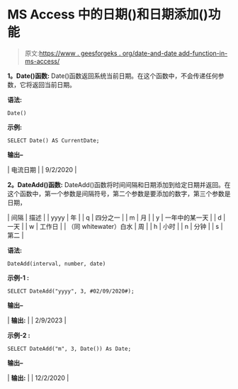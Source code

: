 # MS Access 中的日期()和日期添加()功能

> 原文:[https://www . geesforgeks . org/date-and-date add-function-in-ms-access/](https://www.geeksforgeeks.org/date-and-dateadd-function-in-ms-access/)

**1。Date()函数:**
Date()函数返回系统当前日期。在这个函数中，不会传递任何参数，它将返回当前日期。

**语法:**

```
Date() 
```

**示例:**

```
SELECT Date() AS CurrentDate;
```

**输出–**

| 电流日期 |
| 9/2/2020 |

**2。DateAdd()函数:**
DateAdd()函数将时间间隔和日期添加到给定日期并返回。在这个函数中，第一个参数是间隔符号，第二个参数是要添加的数字，第三个参数是日期，

| 间隔 | 描述 |
| yyyy | 年 |
| q | 四分之一 |
| m | 月 |
| y | 一年中的某一天 |
| d | 一天 |
| w | 工作日 |
| （同 whitewater）白水 | 周 |
| h | 小时 |
| n | 分钟 |
| s | 第二 |

**语法:**

```
DateAdd(interval, number, date) 
```

**示例-1 :**

```
SELECT DateAdd("yyyy", 3, #02/09/2020#);
```

**输出–**

| **输出:** |
| 2/9/2023 |

**示例-2 :**

```
SELECT DateAdd("m", 3, Date()) As Date;
```

**输出–**

| **输出:** |
| 12/2/2020 |